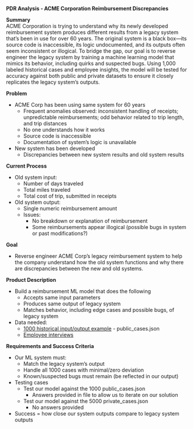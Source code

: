 **PDR Analysis \- ACME Corporation Reimbursement Discrepancies**

**Summary**  
ACME Corporation is trying to understand why its newly developed reimbursement system produces different results from a legacy system that’s been in use for over 60 years. The original system is a black box—its source code is inaccessible, its logic undocumented, and its outputs often seem inconsistent or illogical. To bridge the gap, our goal is to reverse engineer the legacy system by training a machine learning model that mimics its behavior, including quirks and suspected bugs. Using 1,000 labeled historical cases and employee insights, the model will be tested for accuracy against both public and private datasets to ensure it closely replicates the legacy system’s outputs.

**Problem**

* ACME Corp has been using same system for 60 years  
  * Frequent anomalies observed: inconsistent handling of receipts; unpredictable reimbursements; odd behavior related to trip length, and trip distances  
  * No one understands how it works  
  * Source code is inaccessible  
  * Documentation of system’s logic is unavailable  
* New system has been developed  
  * Discrepancies between new system results and old system results

**Current Process**

* Old system input:  
  * Number of days traveled  
  * Total miles traveled  
  * Total cost of trip, submitted in receipts  
* Old system output:  
  * Single numeric reimbursement amount  
  * Issues:  
    * No breakdown or explanation of reimbursement  
    * Some reimbursements appear illogical (possible bugs in system or past modifications?)

**Goal**

* Reverse engineer ACME Corp’s legacy reimbursement system to help the company understand how the old system functions and why there are discrepancies between the new and old systems.

**Product Description**

* Build a reimbursement ML model that does the following  
  * Accepts same input parameters  
  * Produces same output of legacy system  
  * Matches behavior, including edge cases and possible bugs, of legacy system  
* Data needed:  
  * [1000 historical input/output example](https://github.com/8090-inc/top-coder-challenge/blob/main/public_cases.json) \- public\_cases.json  
  * [Employee interviews](https://github.com/8090-inc/top-coder-challenge/blob/main/INTERVIEWS.md)

**Requirements and Success Criteria**

* Our ML system must:   
  * Match the legacy system’s output  
  * Handle all 1000 cases with minimal/zero deviation  
  * Known/suspected bugs must remain (be reflected in our output)  
* Testing cases  
  * Test our model against the 1000 public\_cases.json  
    * Answers provided in file to allow us to iterate on our solution  
  * Test our model against the 5000 private\_cases.json  
    * No answers provided  
* Success \= how close our system outputs compare to legacy system outputs